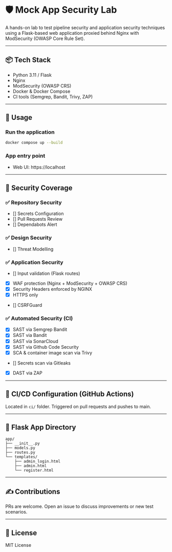 # 🛡️ Mock App Security Lab

A hands-on lab to test pipeline security and application security techniques using a Flask-based web application proxied behind Nginx with ModSecurity (OWASP Core Rule Set).

---

## 📦 Tech Stack

- Python 3.11 / Flask
- Nginx
- ModSecurity (OWASP CRS)
- Docker & Docker Compose
- CI tools (Semgrep, Bandit, Trivy, ZAP)

---

## 🚀 Usage

### Run the application
```bash
docker compose up --build
```

### App entry point
- Web UI: https://localhost

---

## 🧪 Security Coverage

### ✅ Repository Security
- [] Secrets Configuration
- [] Pull Requests Review
- [] Dependabots Alert

### ✅ Design Security
- [] Threat Modelling

### ✅ Application Security
- [] Input validation (Flask routes)
- [x] WAF protection (Nginx + ModSecurity + OWASP CRS)
- [x] Security Headers enforced by NGINX
- [x] HTTPS only
- [] CSRFGuard

### ✅ Automated Security (CI)
- [x] SAST via Semgrep Bandit
- [x] SAST via Bandit
- [x] SAST via SonarCloud
- [x] SAST via Github Code Security
- [x] SCA & container image scan via Trivy
- [] Secrets scan via Gitleaks
- [x] DAST via ZAP
---

## 🧰 CI/CD Configuration (GitHub Actions)

Located in `ci/` folder. Triggered on pull requests and pushes to main.

---

## 🐍 Flask App Directory
```
app/
├── __init__.py
├── models.py
├── routes.py
└── templates/
    ├── admin_login.html
    ├── admin.html
    └── register.html
```
---

## ✍️ Contributions
PRs are welcome. Open an issue to discuss improvements or new test scenarios.

---

## 📜 License
MIT License
